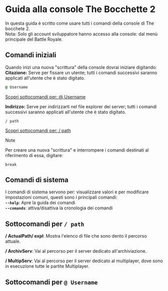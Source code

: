 # Guida alla console The Bocchette 2
In questa guida è scritto come usare tutti i comandi della console di The bocchete 2.<br>
Nota: Solo gli account sviluppatore hanno accesso alla console: dal menù principale del Battle Royale.
## Comandi iniziali
Quando inizi una nuova "scrittura" della console dovrai iniziare digitando:
<br>
**Citazione:** Serve per fissare un utente; tutti i comandi successivi saranno applicati all'utente che è stato digitato.
```cmd
@ Username
```
[Scopri sottocomandi per: @ Username]()

<p></p>

**Indirizzo:** Serve per indirizzarti nel file explorer dei server; tutti i comandi successivi saranno applicati all'utente che è stato digitato.
```
/ path
```
[Scopri sottocomandi per: / path]()

> [!NOTE]
> Per creare una nuova "scrittura" e interrompere i comandi destinati al riferimento di essa, digitare:
```
break
```

## Comandi di sistema
I comandi di sistema servono per: visualizzare valori e per modificare impostazioni comuni, questi sono i principali comandi:
<br>
**`--help`**: Apre la guida dei comandi<br>
**`--comands`**: attiva/disattiva la cronologia dei comandi<br>

## Sottocomandi per `/ path`
**/ ActualPath/ expl**: Mostra l'elenco di file che sono dento il percorso attuale.
<br>

**/ ArchivServ**: Vai al percorso per il server dedicato all'archiviazione.
<br>

**/ MultipServ**: Vai al percorso per il server dedicato al multiplayer, dove sono in esecuzione tutte le partite Multiplayer.

## Sottocomandi per `@ Username`